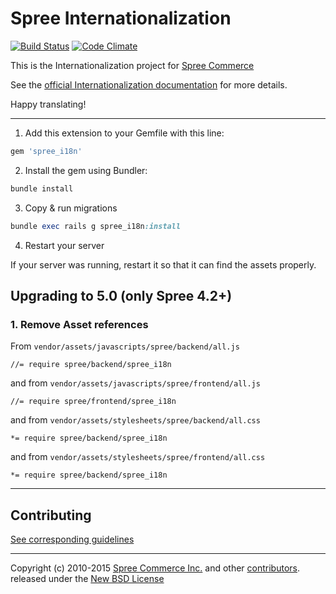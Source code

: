 # Spree Internationalization

[![Build Status](https://travis-ci.org/spree-contrib/spree_i18n.svg?branch=master)](https://travis-ci.org/spree-contrib/spree_i18n)
[![Code Climate](https://codeclimate.com/github/spree-contrib/spree_i18n/badges/gpa.svg)](https://codeclimate.com/github/spree-contrib/spree_i18n)

This is the Internationalization project for [Spree Commerce][1]

See the [official Internationalization documentation][2] for more details.

Happy translating!

---

1. Add this extension to your Gemfile with this line:

  ```ruby
  gem 'spree_i18n'
  ```

2. Install the gem using Bundler:
  ```ruby
  bundle install
  ```

3. Copy & run migrations
  ```ruby
  bundle exec rails g spree_i18n:install
  ```

4. Restart your server

  If your server was running, restart it so that it can find the assets properly.

## Upgrading to 5.0 (only Spree 4.2+)

### 1. Remove Asset references

From `vendor/assets/javascripts/spree/backend/all.js`
```
//= require spree/backend/spree_i18n
```

and from `vendor/assets/javascripts/spree/frontend/all.js`
```
//= require spree/frontend/spree_i18n
```

and from `vendor/assets/stylesheets/spree/backend/all.css`
```
*= require spree/backend/spree_i18n
```

and from `vendor/assets/stylesheets/spree/frontend/all.css`
```
*= require spree/backend/spree_i18n
```

---

## Contributing

[See corresponding guidelines][7]

---

Copyright (c) 2010-2015 [Spree Commerce Inc.][1] and other [contributors][5]. released under the [New BSD License][6]

[1]: https://spreecommerce.org
[2]: https://guides.spreecommerce.org/developer/i18n.html
[5]: https://github.com/spree-contrib/spree_i18n/graphs/contributors
[6]: https://github.com/spree-contrib/spree_i18n/blob/master/LICENSE.md
[7]: https://github.com/spree-contrib/spree_i18n/blob/master/CONTRIBUTING.md
